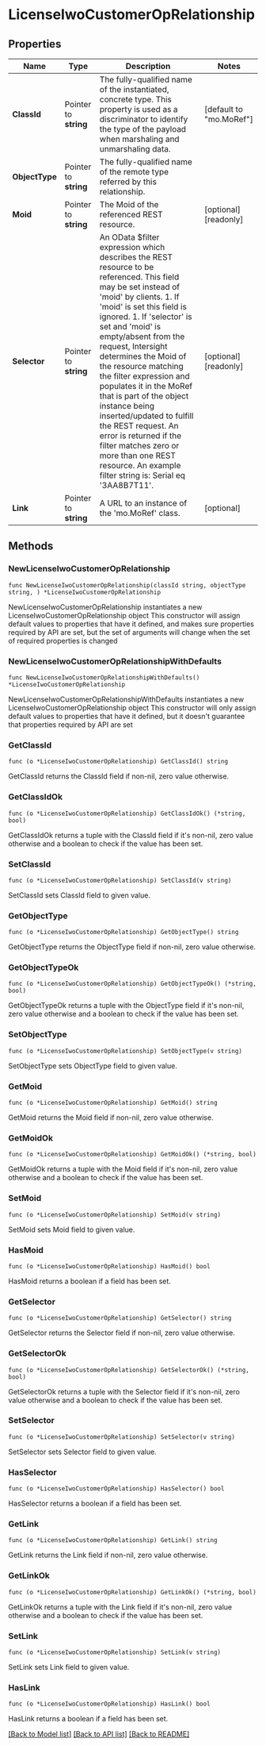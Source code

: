 # LicenseIwoCustomerOpRelationship

## Properties

Name | Type | Description | Notes
------------ | ------------- | ------------- | -------------
**ClassId** | Pointer to **string** | The fully-qualified name of the instantiated, concrete type. This property is used as a discriminator to identify the type of the payload when marshaling and unmarshaling data. | [default to "mo.MoRef"]
**ObjectType** | Pointer to **string** | The fully-qualified name of the remote type referred by this relationship. | 
**Moid** | Pointer to **string** | The Moid of the referenced REST resource. | [optional] [readonly] 
**Selector** | Pointer to **string** | An OData $filter expression which describes the REST resource to be referenced. This field may be set instead of &#39;moid&#39; by clients. 1. If &#39;moid&#39; is set this field is ignored. 1. If &#39;selector&#39; is set and &#39;moid&#39; is empty/absent from the request, Intersight determines the Moid of the resource matching the filter expression and populates it in the MoRef that is part of the object instance being inserted/updated to fulfill the REST request. An error is returned if the filter matches zero or more than one REST resource. An example filter string is: Serial eq &#39;3AA8B7T11&#39;. | [optional] [readonly] 
**Link** | Pointer to **string** | A URL to an instance of the &#39;mo.MoRef&#39; class. | [optional] 

## Methods

### NewLicenseIwoCustomerOpRelationship

`func NewLicenseIwoCustomerOpRelationship(classId string, objectType string, ) *LicenseIwoCustomerOpRelationship`

NewLicenseIwoCustomerOpRelationship instantiates a new LicenseIwoCustomerOpRelationship object
This constructor will assign default values to properties that have it defined,
and makes sure properties required by API are set, but the set of arguments
will change when the set of required properties is changed

### NewLicenseIwoCustomerOpRelationshipWithDefaults

`func NewLicenseIwoCustomerOpRelationshipWithDefaults() *LicenseIwoCustomerOpRelationship`

NewLicenseIwoCustomerOpRelationshipWithDefaults instantiates a new LicenseIwoCustomerOpRelationship object
This constructor will only assign default values to properties that have it defined,
but it doesn't guarantee that properties required by API are set

### GetClassId

`func (o *LicenseIwoCustomerOpRelationship) GetClassId() string`

GetClassId returns the ClassId field if non-nil, zero value otherwise.

### GetClassIdOk

`func (o *LicenseIwoCustomerOpRelationship) GetClassIdOk() (*string, bool)`

GetClassIdOk returns a tuple with the ClassId field if it's non-nil, zero value otherwise
and a boolean to check if the value has been set.

### SetClassId

`func (o *LicenseIwoCustomerOpRelationship) SetClassId(v string)`

SetClassId sets ClassId field to given value.


### GetObjectType

`func (o *LicenseIwoCustomerOpRelationship) GetObjectType() string`

GetObjectType returns the ObjectType field if non-nil, zero value otherwise.

### GetObjectTypeOk

`func (o *LicenseIwoCustomerOpRelationship) GetObjectTypeOk() (*string, bool)`

GetObjectTypeOk returns a tuple with the ObjectType field if it's non-nil, zero value otherwise
and a boolean to check if the value has been set.

### SetObjectType

`func (o *LicenseIwoCustomerOpRelationship) SetObjectType(v string)`

SetObjectType sets ObjectType field to given value.


### GetMoid

`func (o *LicenseIwoCustomerOpRelationship) GetMoid() string`

GetMoid returns the Moid field if non-nil, zero value otherwise.

### GetMoidOk

`func (o *LicenseIwoCustomerOpRelationship) GetMoidOk() (*string, bool)`

GetMoidOk returns a tuple with the Moid field if it's non-nil, zero value otherwise
and a boolean to check if the value has been set.

### SetMoid

`func (o *LicenseIwoCustomerOpRelationship) SetMoid(v string)`

SetMoid sets Moid field to given value.

### HasMoid

`func (o *LicenseIwoCustomerOpRelationship) HasMoid() bool`

HasMoid returns a boolean if a field has been set.

### GetSelector

`func (o *LicenseIwoCustomerOpRelationship) GetSelector() string`

GetSelector returns the Selector field if non-nil, zero value otherwise.

### GetSelectorOk

`func (o *LicenseIwoCustomerOpRelationship) GetSelectorOk() (*string, bool)`

GetSelectorOk returns a tuple with the Selector field if it's non-nil, zero value otherwise
and a boolean to check if the value has been set.

### SetSelector

`func (o *LicenseIwoCustomerOpRelationship) SetSelector(v string)`

SetSelector sets Selector field to given value.

### HasSelector

`func (o *LicenseIwoCustomerOpRelationship) HasSelector() bool`

HasSelector returns a boolean if a field has been set.

### GetLink

`func (o *LicenseIwoCustomerOpRelationship) GetLink() string`

GetLink returns the Link field if non-nil, zero value otherwise.

### GetLinkOk

`func (o *LicenseIwoCustomerOpRelationship) GetLinkOk() (*string, bool)`

GetLinkOk returns a tuple with the Link field if it's non-nil, zero value otherwise
and a boolean to check if the value has been set.

### SetLink

`func (o *LicenseIwoCustomerOpRelationship) SetLink(v string)`

SetLink sets Link field to given value.

### HasLink

`func (o *LicenseIwoCustomerOpRelationship) HasLink() bool`

HasLink returns a boolean if a field has been set.


[[Back to Model list]](../README.md#documentation-for-models) [[Back to API list]](../README.md#documentation-for-api-endpoints) [[Back to README]](../README.md)


